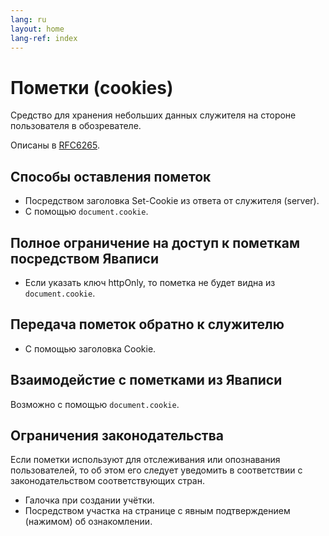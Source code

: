 ```yaml
---
lang: ru
layout: home
lang-ref: index
---
```


# Пометки (cookies)

Средство для хранения небольших данных служителя на стороне пользователя в
обозревателе.

Описаны в [RFC6265](https://datatracker.ietf.org/doc/html/rfc6265).

## Способы оставления пометок

- Посредством заголовка Set-Cookie из ответа от служителя (server).
- С помощью `document.cookie`.

## Полное ограничение на доступ к пометкам посредством Яваписи

- Если указать ключ httpOnly, то пометка не будет видна из `document.cookie`.

## Передача пометок обратно к служителю

- С помощью заголовка Cookie.

## Взаимодейстие с пометками из Яваписи

Возможно с помощью `document.cookie`.

## Ограничения законодательства

Если пометки используют для отслеживания или опознавания пользователей, то об
этом его следует уведомить в соответствии с законодательством соответствующих
стран.

- Галочка при создании учётки.
- Посредством участка на странице с явным подтверждением (нажимом) об
  ознакомлении.
